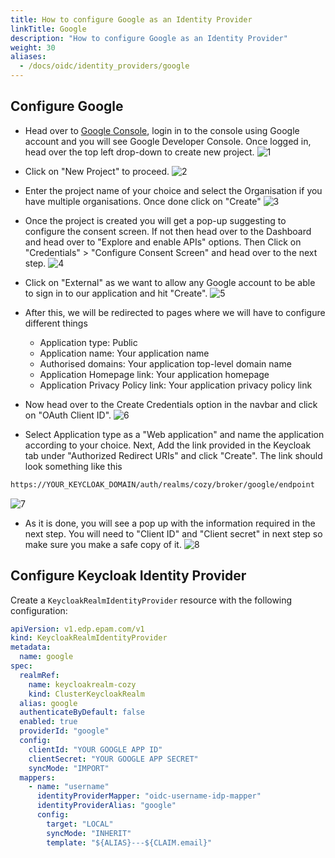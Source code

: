 ```yaml
---
title: How to configure Google as an Identity Provider
linkTitle: Google
description: "How to configure Google as an Identity Provider"
weight: 30
aliases:
  - /docs/oidc/identity_providers/google
---
```


## Configure Google

- Head over to [Google Console](https://console.cloud.google.com/apis/dashboard), login in to the console using Google account and you will see Google Developer Console. Once logged in, head over the top left drop-down to create new project.
![1](/img/oidc/identity_providers/google/1.jpeg)

- Click on "New Project" to proceed.
![2](/img/oidc/identity_providers/google/2.jpeg)

- Enter the project name of your choice and select the Organisation if you have multiple organisations. Once done click on "Create"
![3](/img/oidc/identity_providers/google/3.jpeg)

- Once the project is created you will get a pop-up suggesting to configure the consent screen. If not then head over to the Dashboard and head over to "Explore and enable APIs" options. Then Click on "Credentials" > "Configure Consent Screen" and head over to the next step.
![4](/img/oidc/identity_providers/google/4.jpeg)

- Click on "External" as we want to allow any Google account to be able to sign in to our application and hit "Create".
![5](/img/oidc/identity_providers/google/5.jpeg)

- After this, we will be redirected to pages where we will have to configure different things
    - Application type: Public
    - Application name: Your application name
    - Authorised domains: Your application top-level domain name
    - Application Homepage link: Your application homepage
    - Application Privacy Policy link: Your application privacy policy link

- Now head over to the Create Credentials option in the navbar and click on "OAuth Client ID".
![6](/img/oidc/identity_providers/google/6.jpeg)

- Select Application type as a "Web application" and name the application according to your choice. Next, Add the link provided in the Keycloak tab under "Authorized Redirect URIs" and click "Create". The link should look something like this
```bash
https://YOUR_KEYCLOAK_DOMAIN/auth/realms/cozy/broker/google/endpoint
```
![7](/img/oidc/identity_providers/google/7.jpeg)

- As it is done, you will see a pop up with the information required in the next step. You will need to "Client ID" and "Client secret" in next step so make sure you make a safe copy of it.
![8](/img/oidc/identity_providers/google/8.jpeg)

## Configure Keycloak Identity Provider
Create a `KeycloakRealmIdentityProvider` resource with the following configuration:

```yaml
apiVersion: v1.edp.epam.com/v1
kind: KeycloakRealmIdentityProvider
metadata:
  name: google
spec:
  realmRef:
    name: keycloakrealm-cozy
    kind: ClusterKeycloakRealm
  alias: google
  authenticateByDefault: false
  enabled: true
  providerId: "google"
  config:
    clientId: "YOUR GOOGLE APP ID"
    clientSecret: "YOUR GOOGLE APP SECRET"
    syncMode: "IMPORT"
  mappers:
    - name: "username"
      identityProviderMapper: "oidc-username-idp-mapper"
      identityProviderAlias: "google"
      config:
        target: "LOCAL"
        syncMode: "INHERIT"
        template: "${ALIAS}---${CLAIM.email}"
```
